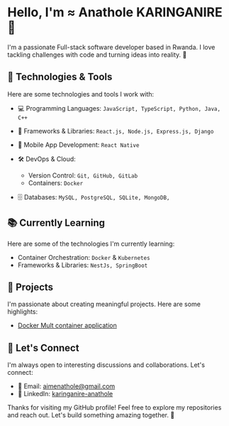 <!-- Your Name -->
# Hello, I'm ≈ Anathole KARINGANIRE 👋

I'm a passionate Full-stack software developer based in Rwanda. I love tackling challenges with code and turning ideas into reality. 🚀

## 🔧 Technologies & Tools

Here are some technologies and tools I work with:

- 💻 Programming Languages: `JavaScript, TypeScript, Python, Java, C++`
- 🧰 Frameworks & Libraries: `React.js, Node.js, Express.js, Django`
- 📱 Mobile App Development: `React Native`
- 🛠️ DevOps & Cloud:
  - Version Control: `Git, GitHub, GitLab`
  - Containers: `Docker`
  
- 🗄️ Databases: `MySQL, PostgreSQL, SQLite, MongoDB, `

## 📚 Currently Learning

Here are some of the technologies I'm currently learning:

-  Container Orchestration: `Docker` & `Kubernetes`
- Frameworks & Libraries: `NestJs, SpringBoot`


## 🚀 Projects

I'm passionate about creating meaningful projects. Here are some highlights:

- [Docker Mult container application ](https://github.com/Aimeana100/multi-container-app)
<!--
- [Project 2]: [Brief description and link]
- [Project 3]: [Brief description and link]

Explore more on my [GitHub Portfolio](https://github.com/your-username).

## 📝 Blog & Writing

I occasionally write about tech and programming. Check out some of my articles:

- [Blog Post 1]: [Link to your blog post]
- [Blog Post 2]: [Link to your blog post]

Find more on [Medium](https://medium.com/@your-username) or [Personal Blog](https://yourblog.com).
-->
## 💬 Let's Connect

I'm always open to interesting discussions and collaborations. Let's connect:

- 📧 Email: aimenathole@gmail.com
- 💼 LinkedIn: [karinganire-anathole](https://www.linkedin.com/in/karinganire-anathole-610979185/)

Thanks for visiting my GitHub profile! Feel free to explore my repositories and reach out. Let's build something amazing together. 🌟
